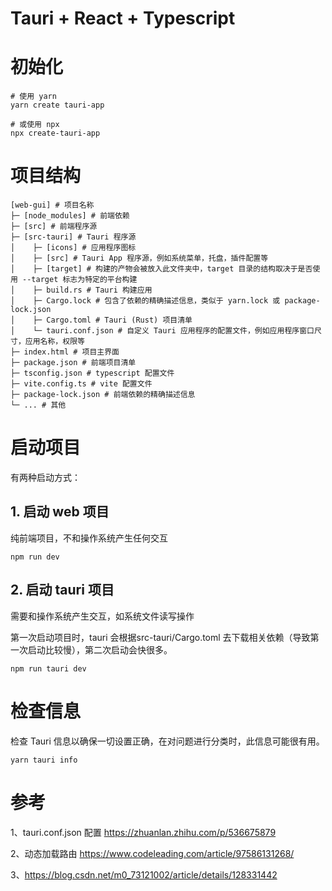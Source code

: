 # Tauri + React + Typescript

# 初始化
```shell
# 使用 yarn
yarn create tauri-app

# 或使用 npx
npx create-tauri-app
```

# 项目结构

```text
[web-gui] # 项目名称
├─ [node_modules] # 前端依赖
├─ [src] # 前端程序源
├─ [src-tauri] # Tauri 程序源
│    ├─ [icons] # 应用程序图标
│    ├─ [src] # Tauri App 程序源，例如系统菜单，托盘，插件配置等
│    ├─ [target] # 构建的产物会被放入此文件夹中，target 目录的结构取决于是否使用 --target 标志为特定的平台构建
│    ├─ build.rs # Tauri 构建应用
│    ├─ Cargo.lock # 包含了依赖的精确描述信息，类似于 yarn.lock 或 package-lock.json
│    ├─ Cargo.toml # Tauri (Rust) 项目清单
│    └─ tauri.conf.json # 自定义 Tauri 应用程序的配置文件，例如应用程序窗口尺寸，应用名称，权限等
├─ index.html # 项目主界面
├─ package.json # 前端项目清单
├─ tsconfig.json # typescript 配置文件
├─ vite.config.ts # vite 配置文件
├─ package-lock.json # 前端依赖的精确描述信息
└─ ... # 其他
```

# 启动项目

有两种启动方式：

## 1. 启动 web 项目

纯前端项目，不和操作系统产生任何交互
```shell
npm run dev
```

## 2. 启动 tauri 项目

需要和操作系统产生交互，如系统文件读写操作

第一次启动项目时，tauri 会根据src-tauri/Cargo.toml 去下载相关依赖（导致第一次启动比较慢），第二次启动会快很多。

```shell
npm run tauri dev
```

# 检查信息

检查 Tauri 信息以确保一切设置正确，在对问题进行分类时，此信息可能很有用。

```shell
yarn tauri info
```

# 参考
1、tauri.conf.json 配置 https://zhuanlan.zhihu.com/p/536675879

2、动态加载路由 https://www.codeleading.com/article/97586131268/

3、https://blog.csdn.net/m0_73121002/article/details/128331442